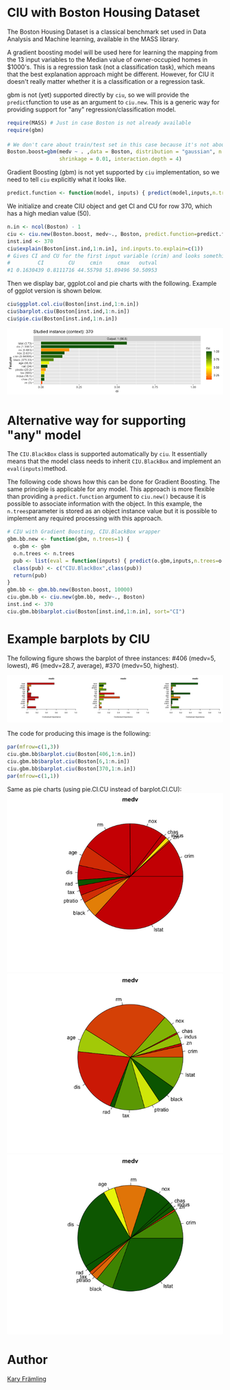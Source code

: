 # CIU with Boston Housing Dataset

The Boston Housing Dataset is a classical benchmark set used in Data Analysis and Machine learning, available in the MASS library. 

A gradient boosting model will be used here for learning the mapping from the 13 input variables to the Median value of owner-occupied homes in $1000's. This is a regression task (not a classification task), which means that the best explanation approach might be different. However, for CIU it doesn't really matter whether it is a classification or a regression task.

gbm is not (yet) supported directly by ``ciu``, so we will provide the ``predict``function to use as an argument to ``ciu.new``. This is a generic way for providing support for "any" regression/classification model. 

```r
require(MASS) # Just in case Boston is not already available
require(gbm)

# We don't care about train/test set in this case because it's not about evaluating training performance.
Boston.boost=gbm(medv ~ . ,data = Boston, distribution = "gaussian", n.trees=10000,
                 shrinkage = 0.01, interaction.depth = 4)
```
Gradient Boosting (gbm) is not yet supported by ``ciu`` implementation, so we need to tell ``ciu`` explicitly what it looks like. 

```r
predict.function <- function(model, inputs) { predict(model,inputs,n.trees=10000) }
```
We initialize and create CIU object and get CI and CU for row 370, which has a high median value (50).

```r
n.in <- ncol(Boston) - 1
ciu <- ciu.new(Boston.boost, medv~., Boston, predict.function=predict.function)
inst.ind <- 370
ciu$explain(Boston[inst.ind,1:n.in], ind.inputs.to.explain=c(1))
# Gives CI and CU for the first input variable (crim) and looks something like this: 
#         CI        CU     cmin     cmax   outval
#1 0.1630439 0.8111716 44.55798 51.89496 50.50953
```
Then we display bar, ggplot.col and pie charts with the following. Example of ggplot version is shown below. 

```r
ciu$ggplot.col.ciu(Boston[inst.ind,1:n.in])
ciu$barplot.ciu(Boston[inst.ind,1:n.in])
ciu$pie.ciu(Boston[inst.ind,1:n.in])
```
![GBM visualisation for Boston instance #370](Figures/Boston_ggplot_inst370.png)

# Alternative way for supporting "any" model
The ``CIU.BlackBox`` class is supported automatically by ``ciu``. It essentially means that the model class needs to inherit ``CIU.BlackBox`` and implement an ``eval(inputs)``method. 

The following code shows how this can be done for Gradient Boosting. The same principle is applicable for any model. This approach is more flexible than providing a ``predict.function`` argument to ``ciu.new()`` because it is possible to associate information with the object. In this example, the ``n.trees``parameter is stored as an object instance value but it is possible to implement any required processing with this approach. 

```r
# CIU with Gradient Boosting, CIU.BlackBox wrapper
gbm.bb.new <- function(gbm, n.trees=1) {
  o.gbm <- gbm
  o.n.trees <- n.trees
  pub <- list(eval = function(inputs) { predict(o.gbm,inputs,n.trees=o.n.trees) })
  class(pub) <- c("CIU.BlackBox",class(pub))
  return(pub)
}
gbm.bb <- gbm.bb.new(Boston.boost, 10000)
ciu.gbm.bb <- ciu.new(gbm.bb, medv~., Boston)
inst.ind <- 370
ciu.gbm.bb$barplot.ciu(Boston[inst.ind,1:n.in], sort="CI")
```

# Example barplots by CIU

The following figure shows the barplot of three instances: #406 (medv=5, lowest), #6 (medv=28.7, average), #370 (medv=50, highest). 

![CIU barplots for three instances of Boston Housing](Figures/BostonHousingCIU_barplots.png)

The code for producing this image is the following: 

```r
par(mfrow=c(1,3))
ciu.gbm.bb$barplot.ciu(Boston[406,1:n.in])
ciu.gbm.bb$barplot.ciu(Boston[6,1:n.in])
ciu.gbm.bb$barplot.ciu(Boston[370,1:n.in])
par(mfrow=c(1,1))
```

Same as pie charts (using pie.CI.CU instead of barplot.CI.CU): 
![CIU pie chart for Boston Housing house 406](Figures/ciu_gbm_Boston_pie_inst406.png)
![CIU pie chart for Boston Housing house 6](Figures/ciu_gbm_Boston_pie_inst6.png)
![CIU pie chart for Boston Housing house 370](Figures/ciu_gbm_Boston_pie_inst370.png)


# Author

[Kary Främling](http://github.com/KaryFramling)


